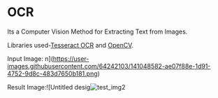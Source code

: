 # OCR
Its a Computer Vision Method for Extracting Text from Images.


Libraries used-<a href="https://github.com/tesseract-ocr/tesseract">Tesseract OCR</a> and <a href="https://github.com/opencv/opencv">OpenCV</a>.


Input Image:
n](https://user-images.githubusercontent.com/64242103/141048582-ae07f88e-1d91-4752-9d8c-483d7650b181.png)


Result Image:![Untitled desig![test_img2](https://user-images.githubusercontent.com/89305385/153813850-f9fe98d8-c274-4af0-8db9-4f4b725e9794.png)

